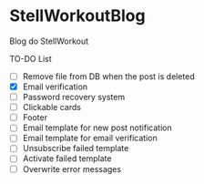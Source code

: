 # StellWorkoutBlog
Blog do StellWorkout

TO-DO List

- [ ] Remove file from DB when the post is deleted
- [x] Email verification
- [ ] Password recovery system
- [ ] Clickable cards
- [ ] Footer
- [ ] Email template for new post notification
- [ ] Email template for email verification
- [ ] Unsubscribe failed template
- [ ] Activate failed template
- [ ] Overwrite error messages